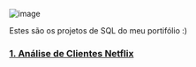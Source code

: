 ![image](https://github.com/user-attachments/assets/e3ad2626-b34c-43df-9a27-45e7388ce448)

Estes são os projetos de SQL do meu portifólio :)

### [1. Análise de Clientes Netflix](https://github.com/massis93/Projetos_Analise_Dados/tree/main/SQL/An%C3%A1lise%20Clientes%20Netflix)

